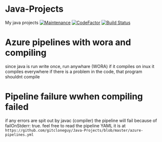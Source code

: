 # Java-Projects
My java projects
[![Maintenance](https://img.shields.io/badge/Maintained%3F-yes-green.svg)](https://GitHub.com/gitcloneguy/Java-Projects/graphs/commit-activity)
[![CodeFactor](https://www.codefactor.io/repository/github/gitcloneguy/java-projects/badge)](https://www.codefactor.io/repository/github/gitcloneguy/java-projects)
[![Build Status](https://dev.azure.com/gitcloneguy-java-projects/java-projects/_apis/build/status/gitcloneguy.Java-Projects?branchName=master)](https://dev.azure.com/gitcloneguy-java-projects/java-projects/_build/latest?definitionId=4&branchName=master)


#  Azure pipelines with wora and compiling
 since java is run write once, run anywhare (WORA) if it compiles on inux it compiles everywhere
 if there is a problem in the code, that program shouldnt compile
 # Pipeline failure wwhen compiling failed
 if any errors are spit out by javac (compiler) the pipeline will fail because of failOnStderr: true.
 feel free to read the pipeline YAML it is at ```https://github.com/gitcloneguy/Java-Projects/blob/master/azure-pipelines.yml```
